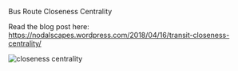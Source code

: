 Bus Route Closeness Centrality

Read the blog post here: https://nodalscapes.wordpress.com/2018/04/16/transit-closeness-centrality/

![closeness centrality](https://nodalscapes.files.wordpress.com/2018/04/route501.png)
